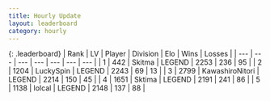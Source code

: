 ```yaml
---
title: Hourly Update
layout: leaderboard
category: hourly
---
```


{: .leaderboard}
| Rank | LV | Player | Division | Elo | Wins | Losses |
| --- | --- | --- | --- | --- | --- | --- |
| <span data-change="0">1</span> | 442 | <span title="ID: 402846">Skitma</span> | LEGEND | <span data-change="0">2253</span> | <span data-change="0">236</span> | <span data-change="0">95</span> |
| <span data-change="0">2</span> | 1204 | <span title="ID: 498412">LuckySpin</span> | LEGEND | <span data-change="0">2243</span> | <span data-change="0">69</span> | <span data-change="0">13</span> |
| <span data-change="0">3</span> | 2799 | <span title="ID: 164871">KawashiroNitori</span> | LEGEND | <span data-change="4">2214</span> | <span data-change="1">150</span> | <span data-change="0">45</span> |
| <span data-change="0">4</span> | 1651 | <span title="ID: 353063">Sktima</span> | LEGEND | <span data-change="-16">2191</span> | <span data-change="0">241</span> | <span data-change="1">86</span> |
| <span data-change="0">5</span> | 1138 | <span title="ID: 487583">lolcal</span> | LEGEND | <span data-change="0">2148</span> | <span data-change="0">137</span> | <span data-change="0">88</span> |